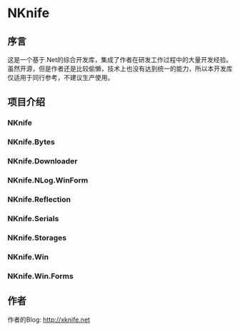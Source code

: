# NKnife

## 序言
这是一个基于.Net的综合开发库，集成了作者在研发工作过程中的大量开发经验。虽然开源，但是作者还是比较偷懒，技术上也没有达到统一的能力，所以本开发库仅适用于同行参考，不建议生产使用。

## 项目介绍

### NKnife

### NKnife.Bytes

### NKnife.Downloader

### NKnife.NLog.WinForm

### NKnife.Reflection

### NKnife.Serials

### NKnife.Storages

### NKnife.Win

### NKnife.Win.Forms

## 作者
作者的Blog: http://xknife.net


